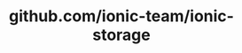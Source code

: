 ---
layout: post
title: github.com/ionic-team/ionic-storage
categories: link
tags: [انگلیسی, گیت‌هاب, برنامه‌نویسی]
---